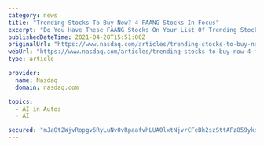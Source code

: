 ```yaml
---
category: news
title: "Trending Stocks To Buy Now? 4 FAANG Stocks In Focus"
excerpt: "Do You Have These FAANG Stocks On Your List Of Trending Stocks To Buy Ahead Of May 2021? When it comes to the question of “what are the best stocks to invest in?”, FAANG stock"
publishedDateTime: 2021-04-28T15:51:00Z
originalUrl: "https://www.nasdaq.com/articles/trending-stocks-to-buy-now-4-faang-stocks-in-focus-2021-04-28"
webUrl: "https://www.nasdaq.com/articles/trending-stocks-to-buy-now-4-faang-stocks-in-focus-2021-04-28"
type: article

provider:
  name: Nasdaq
  domain: nasdaq.com

topics:
  - AI in Autos
  - AI

secured: "mJaOt2WjvRopgv6RyLuNv0vRpaafvhLUA0lxtNjvrCFeBh2szSttAFz859yks0e0MbJWejmBX1pwyYVv1AtbJ9sB6O0Icz7Efc0XFNHSyw0ADpfF8yTzvtk/ZWXxoNPtJSHMx3DjmZM24Wz/tqyuUdPGLdd2e2lrvis/krNddBWJAhj/Rgv/XE/e9YSd01WAJHVW7mg9u5750vnlZkLL8f+Ye6MoA22pPdcaJM8xkJsAa5Pz28plMGjNyNFWaHF26Y2JBwqi8b/utP7QyN1MNAgTJlcMDDEutoAQ341OM6g9dpS0o2aNEQYeFnmZPXcfr3OtfRNkoQ2IumudMIxYxwn73B6CNlaRFEwarMy9ajA=;Vflz4e+wBH2afAVDNRQCrA=="
---
```


